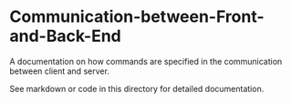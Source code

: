 # Communication-between-Front-and-Back-End

A documentation on how commands are specified in the communication between client and server.

See markdown or code in this directory for detailed documentation.
